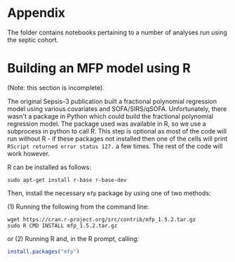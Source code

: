 # Appendix

The folder contains notebooks pertaining to a number of analyses run using the septic cohort.


# Building an MFP model using R

(Note: this section is incomplete).

The original Sepsis-3 publication built a fractional polynomial regression model using various covariates and SOFA/SIRS/qSOFA. Unfortunately, there wasn't a package in Python which could build the fractional polynomial regression model. The package used was available in R, so we use a subprocess in python to call R. This step is optional as most of the code will run without R - if these packages not installed then one of the cells will print `RScript returned error status 127.` a few times. The rest of the code will work however.

R can be installed as follows:

```
sudo apt-get install r-base r-base-dev
```

Then, install the necessary `mfp` package by using one of two methods:

(1) Running the following from the command line:


```
wget https://cran.r-project.org/src/contrib/mfp_1.5.2.tar.gz
sudo R CMD INSTALL mfp_1.5.2.tar.gz
```

or (2) Running R and, in the R prompt, calling:

```R
install.packages("mfp")
```
